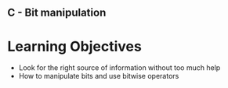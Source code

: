 ## C - Bit manipulation

# Learning Objectives
* Look for the right source of information without too much help
* How to manipulate bits and use bitwise operators
